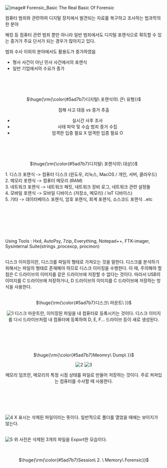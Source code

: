 ![image](https://github.com/user-attachments/assets/14c68428-e538-44c8-a29f-d07998f9905b)# Forensic_Basic
The Real Basic Of Forensic </br>


컴퓨터 범죄와 관련하여 디지털 장치에서 발견되는 자료를 복구하고 조사하는 법과학의 한 분야 </br>

해킹 등 컴퓨터 관련 범죄 뿐만 아니라 일반 범죄에서도 디지털 포렌식으로 획득할 수 있는 증거가 주요 단서가 되는 경우가 많아지고 있다. <br/>

범죄 수사 이외의 분야에서도 활용도가 증가하였음
- 형사 사건이 아닌 민사 사건에서의 포렌식
- 일반 기업에서의 수요가 증가

<div align=center><br><br><br>
<p>$\huge{\rm{\color{#5ad7b7}디지털\ 포렌식의\ 큰\ 유형}}$</p>

   침해 사고 대응 vs 증거 추출
- 실시간                       사후 조사      
- 사태 파악 및 수습             범죄 증거 수집
- 엄격한 입증 필요 X            엄격한 입증 필요 O
</div>

<br><br><br>
<div align=center>
<p>$\huge{\rm{\color{#5ad7b7}디지털\ 포렌식의\ 대상}}$</p>
</div>
1. 디스크 포렌식 -> 컴퓨터 디스크 (윈도우, 리눅스, MacOS / 개인, 서버, 클라우드) <br>
2. 메모리 포렌식 -> 컴퓨터 메모리 (RAM)  <br>
3. 네트워크 포렌식 -> 네트워크 패킷, 네트워크 장비 로그, 네트워크 관련 설정들 <br>
4. 모바일 포렌식 -> 모바일 디바이스 (저장소, 메모리) / IoT 디바이스) <br>
5. 기타 -> 데이터베이스 포렌식, 암호 포렌식, 회계 포렌식, 소스코드 포렌식 ..etc <br>


<br><br><br><br><br><br>
Using Tools : Hxd, AutoPsy, 7zip, Everything, Notepad++, FTK-imager, Sysinternal Suite(strings ,procexcp, procmon)<br><br>

디스크 이미징이란, 디스크를 파일의 형태로 가져오는 것을 말한다. 디스크를 분석하기 위해서는 파일의 형태로 존재해야 하므로 디스크 이미징을 수행한다. 이 때, 주의해야 할 점은 C 드라이브의 이미지를 같은 드라이브에 저장할 수 없다는 것이다. 따라서 USB의 이미지를 C 드라이브에 저장하거나, D 드라이브의 이미지를 C 드라이브에 저장하는 방식을 사용한다.<br><br>

<div align=center>
<p>$\huge{\rm{\color{#5ad7b7}디스크\ 마운트\ }}$</p>

   ![1](https://github.com/user-attachments/assets/353abbc6-1342-4fc9-8674-39be1f330207)
디스크 마운트란, 이미징된 파일을 내 컴퓨터로 등록시키는 것이다. 디스크 이미지를 다시 드라이브처럼 내 컴퓨터에 등록하여 D, E, F... 드라이브 등이 새로 생성된다.
</div>
<br><br><br><br>

<div align=center>
<p>$\huge{\rm{\color{#5ad7b7}Meomry\ Dump\ }}$</p>
   
   ![2](https://github.com/user-attachments/assets/530a6492-0f44-4a70-9a3d-f24b72e676ff)
   ![3](https://github.com/user-attachments/assets/40923045-5cae-47a9-850c-882600bd602e)

   
메모리 덤프란, 메모리의 특정 시점 상태를 파일로 만들어 저장하는 것이다. 주로 켜져있는 컴퓨터를 수사할 때 사용한다.
   
</div><br><br><br><br>

![4](https://github.com/user-attachments/assets/ea5b389c-8c60-4b4b-b308-c3a3704d9feb)
X 표시는 삭제된 파일이라는 뜻이다. 일반적으로 폴더를 열었을 때에는 보이지가 않는다.<br><br>

![5](https://github.com/user-attachments/assets/db134a71-b7da-47e5-9d4f-5ac08a690d0b)
위 사진은 삭제된 3개의 파일을 Export한 모습이다.<br><br><br>


<div align=center>
<p>$\huge{\rm{\color{#5ad7b7}Session\ 2. \ Memory\ Forensic}}$</p>
</div>







